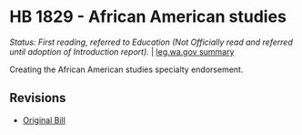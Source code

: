 # HB 1829 - African American studies
*Status: First reading, referred to Education (Not Officially read and referred until adoption of Introduction report).* | [leg.wa.gov summary](https://app.leg.wa.gov/billsummary?BillNumber=1829&Year=2021)

Creating the African American studies specialty endorsement.

## Revisions
* [Original Bill](1/)